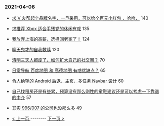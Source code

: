 ### 2021-04-06 
- [求 V 友帮起个品牌名字，一旦采用，可以给个百元小红包 ，哈哈，](https://www.v2ex.com/t/768266) 140
- [求推荐 Xbox 适合手残党的休闲有戏](https://www.v2ex.com/t/768342) 135
- [我放弃上海的高薪，选择回老家了！](https://www.v2ex.com/t/768231) 124
- [聊天鬼才的自我救赎](https://www.v2ex.com/t/768184) 120
- [清明三天人都废了，如何扩大自己的社交圈？](https://www.v2ex.com/t/768282) 70
- [日常导航 百度地图 和 高德地图 有啥优缺点？](https://www.v2ex.com/t/768334) 65
- [令人绝望的 Android 后退、主页、多任务 Navbar 设计](https://www.v2ex.com/t/768188) 60
- [自己找租房还是有些累，预算没有那么刚性的童鞋建议还是可以考虑一下靠谱的中介](https://www.v2ex.com/t/768249) 57
- [其实 996/007 的公司也没那么多](https://www.v2ex.com/t/768270) 49 

- [ < 上一页 ](https://github.com/able8/v2ex-hot-record/blob/master/2021-04-05.md) -------- [ 下一页 > ](https://github.com/able8/v2ex-hot-record/blob/master/2021-04-07.md)